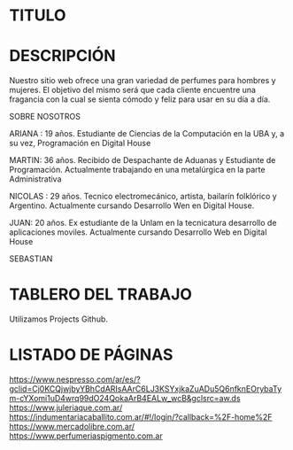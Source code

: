 # TITULO

# DESCRIPCIÓN
Nuestro sitio web ofrece una gran variedad de perfumes para hombres y mujeres. El objetivo del mismo será que cada cliente encuentre una fragancia con la cual se sienta cómodo y feliz para usar en su día a día. 

SOBRE NOSOTROS

ARIANA : 19 años. Estudiante de Ciencias de la Computación en la UBA y, a su vez, Programación en Digital House<br>

MARTIN: 36 años. Recibido de Despachante de Aduanas y Estudiante de Programación. Actualmente trabajando en una metalúrgica en la parte Administrativa<br>

NICOLAS : 29 años. Tecnico electromecánico, artista, bailarín folklórico y Argentino. Actualmente cursando Desarrollo Wen en Digital House. <br>

JUAN: 20 años. Ex estudiante de la Unlam en la tecnicatura desarrollo de aplicaciones moviles. Actualmente cursando Desarrollo Web en Digital House<br>

SEBASTIAN
# TABLERO DEL TRABAJO

Utilizamos Projects Github.

#  LISTADO DE PÁGINAS

https://www.nespresso.com/ar/es/?gclid=Cj0KCQjwjbyYBhCdARIsAArC6LJ3KSYxjkaZuADu5Q6nfknEOrybaTym-cYXomi1uD4wrq99dO24QokaArB4EALw_wcB&gclsrc=aw.ds<br>
https://www.juleriaque.com.ar/<br>
https://indumentariacaballito.com.ar/#!/login/?callback=%2F-home%2F<br>
https://www.mercadolibre.com.ar/<br>
https://www.perfumeriaspigmento.com.ar<br>
